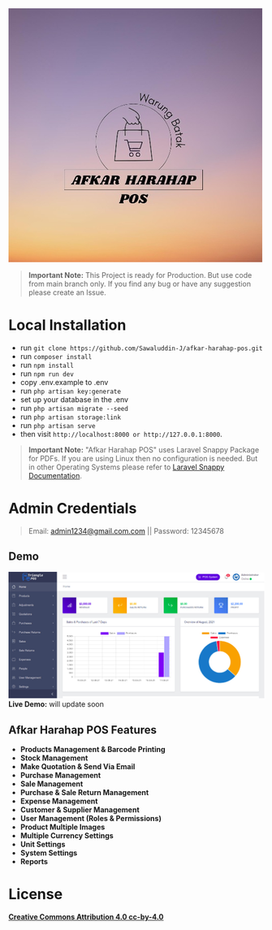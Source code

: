 <picture>
    <source srcset="public/images/logo1.jpg"  
            media="(prefers-color-scheme: dark)">
    <img src="public/images/logo1.jpg" alt="App Logo">
</picture>

> **Important Note:** This Project is ready for Production. But use code from main branch only. If you find any bug or have any suggestion please create an Issue.

# Local Installation

- run `` git clone https://github.com/Sawaluddin-J/afkar-harahap-pos.git ``
- run ``composer install `` 
- run `` npm install ``
- run ``npm run dev``
- copy .env.example to .env
- run `` php artisan key:generate ``
- set up your database in the .env
- run `` php artisan migrate --seed ``
- run `` php artisan storage:link ``
- run `` php artisan serve ``
- then visit `` http://localhost:8000 or http://127.0.0.1:8000 ``.

> **Important Note:** "Afkar Harahap POS" uses Laravel Snappy Package for PDFs. If you are using Linux then no configuration is needed. But in other Operating Systems please refer to [Laravel Snappy Documentation](https://github.com/barryvdh/laravel-snappy).

# Admin Credentials
> Email: admin1234@gmail.com.com || Password: 12345678

## Demo
![Afkar Harahap](public/images/screenshot.jpg)
**Live Demo:** will update soon

## Afkar Harahap POS Features

- **Products Management & Barcode Printing**
- **Stock Management**
- **Make Quotation & Send Via Email**
- **Purchase Management**
- **Sale Management**
- **Purchase & Sale Return Management**
- **Expense Management**
- **Customer & Supplier Management**
- **User Management (Roles & Permissions)**
- **Product Multiple Images**
- **Multiple Currency Settings**
- **Unit Settings**
- **System Settings**
- **Reports**

# License
**[Creative Commons Attribution 4.0	cc-by-4.0](https://creativecommons.org/licenses/by/4.0/)**
